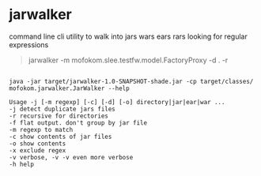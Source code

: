 # jarwalker

command line cli utility to walk into jars wars ears rars looking for regular expressions 

> jarwalker -m mofokom.slee.testfw.model.FactoryProxy -d . -r

```
  
java -jar target/jarwalker-1.0-SNAPSHOT-shade.jar -cp target/classes/ mofokom.jarwalker.JarWalker --help

Usage -j [-m regexp] [-c] [-d] [-o] directory|jar|ear|war ...
-j detect duplicate jars files
-r recursive for directories
-f flat output. don't group by jar file
-m regexp to match
-c show contents of jar files
-o show contents
-x exclude regex
-v verbose, -v -v even more verbose
-h help
```
